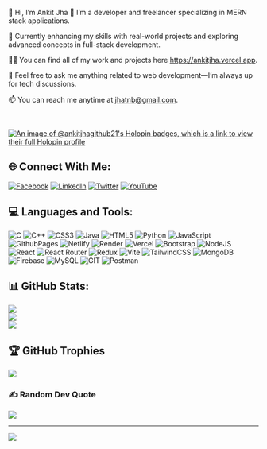
  

👋 Hi, I’m Ankit Jha
🚀 I’m a developer and freelancer specializing in MERN stack applications.

🌱 Currently enhancing my skills with real-world projects and exploring advanced concepts in full-stack development.

👨‍💻 You can find all of my work and projects here https://ankitjha.vercel.app.

💬 Feel free to ask me anything related to web development—I’m always up for tech discussions.

📫 You can reach me anytime at jhatnb@gmail.com.
  

<br/> 

[![An image of @ankitjhagithub21's Holopin badges, which is a link to view their full Holopin profile](https://holopin.me/ankitjhagithub21)](https://holopin.io/@ankitjhagithub21)

## 🌐 Connect With Me:

[![Facebook](https://img.shields.io/badge/Facebook-%231877F2.svg?logo=Facebook&logoColor=white)](https://facebook.com/ankitjha2018) [![LinkedIn](https://img.shields.io/badge/LinkedIn-%230077B5.svg?logo=linkedin&logoColor=white)](https://linkedin.com/in/ankitjha3731) [![Twitter](https://img.shields.io/badge/Twitter-%231DA1F2.svg?logo=Twitter&logoColor=white)](https://twitter.com/ItsAnkitjha22) [![YouTube](https://img.shields.io/badge/YouTube-%23FF0000.svg?logo=YouTube&logoColor=white)](https://youtube.com/@codingwithankit7619) 

## 💻 Languages and Tools:

![C](https://img.shields.io/badge/c-%2300599C.svg?style=for-the-badge&logo=c&logoColor=white) ![C++](https://img.shields.io/badge/c++-%2300599C.svg?style=for-the-badge&logo=c%2B%2B&logoColor=white) ![CSS3](https://img.shields.io/badge/css3-%231572B6.svg?style=for-the-badge&logo=css3&logoColor=white) ![Java](https://img.shields.io/badge/java-%23ED8B00.svg?style=for-the-badge&logo=openjdk&logoColor=white) ![HTML5](https://img.shields.io/badge/html5-%23E34F26.svg?style=for-the-badge&logo=html5&logoColor=white) ![Python](https://img.shields.io/badge/python-3670A0?style=for-the-badge&logo=python&logoColor=ffdd54) ![JavaScript](https://img.shields.io/badge/javascript-%23323330.svg?style=for-the-badge&logo=javascript&logoColor=%23F7DF1E) ![GithubPages](https://img.shields.io/badge/github%20pages-121013?style=for-the-badge&logo=github&logoColor=white) ![Netlify](https://img.shields.io/badge/netlify-%23000000.svg?style=for-the-badge&logo=netlify&logoColor=#00C7B7) ![Render](https://img.shields.io/badge/Render-%46E3B7.svg?style=for-the-badge&logo=render&logoColor=white) ![Vercel](https://img.shields.io/badge/vercel-%23000000.svg?style=for-the-badge&logo=vercel&logoColor=white) ![Bootstrap](https://img.shields.io/badge/bootstrap-%238511FA.svg?style=for-the-badge&logo=bootstrap&logoColor=white) ![NodeJS](https://img.shields.io/badge/node.js-6DA55F?style=for-the-badge&logo=node.js&logoColor=white) ![React](https://img.shields.io/badge/react-%2320232a.svg?style=for-the-badge&logo=react&logoColor=%2361DAFB) ![React Router](https://img.shields.io/badge/React_Router-CA4245?style=for-the-badge&logo=react-router&logoColor=white) ![Redux](https://img.shields.io/badge/redux-%23593d88.svg?style=for-the-badge&logo=redux&logoColor=white) ![Vite](https://img.shields.io/badge/vite-%23646CFF.svg?style=for-the-badge&logo=vite&logoColor=white) ![TailwindCSS](https://img.shields.io/badge/tailwindcss-%2338B2AC.svg?style=for-the-badge&logo=tailwind-css&logoColor=white) ![MongoDB](https://img.shields.io/badge/MongoDB-%234ea94b.svg?style=for-the-badge&logo=mongodb&logoColor=white) ![Firebase](https://img.shields.io/badge/Firebase-039BE5?style=for-the-badge&logo=Firebase&logoColor=white) ![MySQL](https://img.shields.io/badge/mysql-%2300000f.svg?style=for-the-badge&logo=mysql&logoColor=white) ![GIT](https://img.shields.io/badge/Git-fc6d26?style=for-the-badge&logo=git&logoColor=white) ![Postman](https://img.shields.io/badge/Postman-FF6C37?style=for-the-badge&logo=postman&logoColor=white)

## 📊 GitHub Stats:
![](https://github-readme-stats.vercel.app/api?username=ankitjhagithub21&theme=gruvbox&hide_border=false&include_all_commits=false&count_private=false)<br/>
![](https://github-readme-streak-stats.herokuapp.com/?user=ankitjhagithub21&theme=gruvbox&hide_border=false)<br/>
![](https://github-readme-stats.vercel.app/api/top-langs/?username=ankitjhagithub21&theme=gruvbox&hide_border=false&include_all_commits=false&count_private=false&layout=compact)

## 🏆 GitHub Trophies
![](https://github-profile-trophy.vercel.app/?username=ankitjhagithub21&theme=radical&no-frame=false&no-bg=true&margin-w=4)

### ✍️ Random Dev Quote
![](https://quotes-github-readme.vercel.app/api?type=horizontal&theme=radical)



---
[![](https://visitcount.itsvg.in/api?id=ankitjhagithub21&icon=0&color=0)](https://visitcount.itsvg.in)

<!-- Proudly created with GPRM ( https://gprm.itsvg.in ) -->
